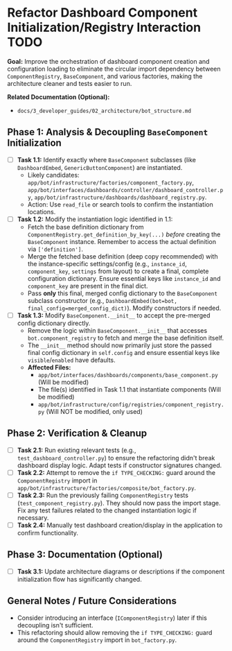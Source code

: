 # Refactor Dashboard Component Initialization/Registry Interaction TODO

**Goal:** Improve the orchestration of dashboard component creation and configuration loading to eliminate the circular import dependency between `ComponentRegistry`, `BaseComponent`, and various factories, making the architecture cleaner and tests easier to run.

**Related Documentation (Optional):**
*   `docs/3_developer_guides/02_architecture/bot_structure.md`

## Phase 1: Analysis & Decoupling `BaseComponent` Initialization

*   [ ] **Task 1.1:** Identify exactly where `BaseComponent` subclasses (like `DashboardEmbed`, `GenericButtonComponent`) are instantiated.
    *   Likely candidates: `app/bot/infrastructure/factories/component_factory.py`, `app/bot/interfaces/dashboards/controller/dashboard_controller.py`, `app/bot/infrastructure/dashboards/dashboard_registry.py`.
    *   Action: Use `read_file` or search tools to confirm the instantiation locations.
*   [ ] **Task 1.2:** Modify the instantiation logic identified in 1.1:
    *   Fetch the base definition dictionary from `ComponentRegistry.get_definition_by_key(...)` *before* creating the `BaseComponent` instance. Remember to access the actual definition via `['definition']`.
    *   Merge the fetched base definition (deep copy recommended) with the instance-specific settings/config (e.g., `instance_id`, `component_key`, `settings` from layout) to create a final, complete configuration dictionary. Ensure essential keys like `instance_id` and `component_key` are present in the final dict.
    *   Pass **only** this final, merged config dictionary to the `BaseComponent` subclass constructor (e.g., `DashboardEmbed(bot=bot, final_config=merged_config_dict)`). Modify constructors if needed.
*   [ ] **Task 1.3:** Modify `BaseComponent.__init__` to accept the pre-merged config dictionary directly.
    *   Remove the logic within `BaseComponent.__init__` that accesses `bot.component_registry` to fetch and merge the base definition itself.
    *   The `__init__` method should now primarily just store the passed final config dictionary in `self.config` and ensure essential keys like `visible`/`enabled` have defaults.
    *   **Affected Files:**
        *   `app/bot/interfaces/dashboards/components/base_component.py` (Will be modified)
        *   The file(s) identified in Task 1.1 that instantiate components (Will be modified)
        *   `app/bot/infrastructure/config/registries/component_registry.py` (Will NOT be modified, only used)

## Phase 2: Verification & Cleanup

*   [ ] **Task 2.1:** Run existing relevant tests (e.g., `test_dashboard_controller.py`) to ensure the refactoring didn't break dashboard display logic. Adapt tests if constructor signatures changed.
*   [ ] **Task 2.2:** Attempt to remove the `if TYPE_CHECKING:` guard around the `ComponentRegistry` import in `app/bot/infrastructure/factories/composite/bot_factory.py`.
*   [ ] **Task 2.3:** Run the previously failing `ComponentRegistry` tests (`test_component_registry.py`). They should now pass the import stage. Fix any test failures related to the changed instantiation logic if necessary.
*   [ ] **Task 2.4:** Manually test dashboard creation/display in the application to confirm functionality.

## Phase 3: Documentation (Optional)

*   [ ] **Task 3.1:** Update architecture diagrams or descriptions if the component initialization flow has significantly changed.

## General Notes / Future Considerations

*   Consider introducing an interface (`IComponentRegistry`) later if this decoupling isn't sufficient.
*   This refactoring should allow removing the `if TYPE_CHECKING:` guard around the `ComponentRegistry` import in `bot_factory.py`. 